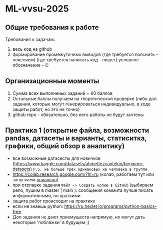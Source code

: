 # ML-vvsu-2025

## Общие требования к работе
Требования к задачам:
1. весь код на github
2. формирование промежуточных выводов (где требуется пояснить - поясняем) (где требуется написать код - пишет) условное обозначение - :alarm_clock:

## Организационные моменты
1. Сумма всех выполненых заданий = 60 баллов
2. Остальные баллы получаем на теоретической проверке (либо доп задания, которые могут генерироваться индивидуально, в ходе защиты работ, но это не точно)
3. github repo - обязательно, без него работы не будут зачтены

## Практика 1 (открытие файла, возможности pandas, датасеты и варианты, статиситка, графики, общий обзор в аналитику)
- все возможные датасесты для новичков (https://www.kaggle.com/datasets/ahmettezcantekin/beginner-datasets) ```P.S. не больше трех одинаковых на человека в группе```
- https://colab.research.google.com/?hl=ru (колаб, работаем тут или запускаем [локально](https://test-jupyter.readthedocs.io/en/latest/install.html#id3))
- при отрпавке задания ```Файл -> Создать копию в GitHub``` (выбираем репо, пушим в master | main ). сообщения коммита лучше писать информативными, но краткими
- защита работ происходит на практике
- если не знаешь python: https://ru.hexlet.io/programs/python-basics-free
- Доп задания не дают приемуществ напрямую, но могут дать некоторые 'поблажки' в будущем ;)
